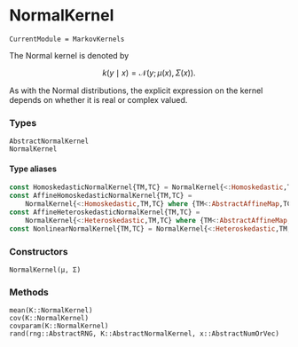 # NormalKernel

```@meta
CurrentModule = MarkovKernels
```

The Normal kernel is denoted by

```math
k(y\mid x) = \mathcal{N}(y ; \mu(x)  , \Sigma(x) ).
```

As with the Normal distributions, the explicit expression on the kernel depends on whether it is real or complex valued.

### Types

```@docs
AbstractNormalKernel
NormalKernel
```

#### Type aliases

```julia
const HomoskedasticNormalKernel{TM,TC} = NormalKernel{<:Homoskedastic,TM,TC} where {TM,TC} # constant conditional covariance
const AffineHomoskedasticNormalKernel{TM,TC} =
    NormalKernel{<:Homoskedastic,TM,TC} where {TM<:AbstractAffineMap,TC} # affine conditional mean, constant conditional covariance
const AffineHeteroskedasticNormalKernel{TM,TC} =
    NormalKernel{<:Heteroskedastic,TM,TC} where {TM<:AbstractAffineMap,TC} # affine conditional mean, non-constant covariance
const NonlinearNormalKernel{TM,TC} = NormalKernel{<:Heteroskedastic,TM,TC} where {TM,TC} # the general, nonlinear case
```

### Constructors

```@docs
NormalKernel(μ, Σ)
```

### Methods

```@docs
mean(K::NormalKernel)
cov(K::NormalKernel)
covparam(K::NormalKernel)
rand(rng::AbstractRNG, K::AbstractNormalKernel, x::AbstractNumOrVec)
```
